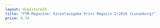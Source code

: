 ```yaml
---
layout: digistore24
title: "FTM-Magazine: Einzelausgabe Print-Magazin 2/2016 (Luxumburg)"
price: 9.74
---
```

